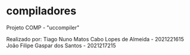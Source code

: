 # compiladores
Projeto COMP - "uccompiler"

Realizado por:
Tiago Nuno Matos Cabo Lopes de Almeida - 2021221615
João Filipe Gaspar dos Santos - 2021217215
